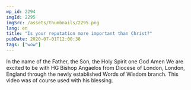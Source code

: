 ```yaml
---
wp_id: 2294
imgId: 2295
imgSrc: /assets/thumbnails/2295.png
lang: en
title: "Is your reputation more important than Christ?"
pubDate: 2020-07-01T12:00:38
tags: ["wow"]
---
```


<!-- page: 6 -->

<p>In the name of the Father, the Son, the Holy Spirit one God Amen We are excited to be with HG Bishop Angaelos from Diocese of London, London, England through the newly established Words of Wisdom branch. This video was of course used with his blessing.</p>
